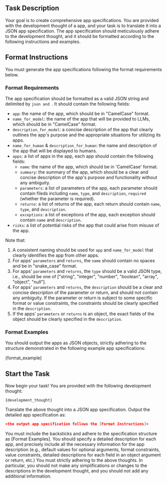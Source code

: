 ## Task Description
Your goal is to create comprehensive app specifications. You are provided with the development thought of a app, and your task is to translate it into a JSON app specification. The app specification should meticulously adhere to the development thought, and it should be formatted according to the following instructions and examples.

## Format Instructions
You must generate the app specifications following the format requirements below.     

### Format Requirements
The app specification should be formatted as a valid JSON string and delimited by ```json and ```. It should contain the following fields:
- `app`: the name of the app, which should be in "CamelCase" format.
- `name_for_model`: the name of the app that will be provided to LLMs, which should be in "CamelCase" format.
- `description_for_model`: a concise description of the app that clearly outlines the app's purpose and the appropriate situations for utilizing its apps.
- `name_for_human` & `description_for_human`: the name and description of the app that will be displayed to humans.
- `apps`: a list of apps in the app, each app should contain the following fields: 
    * `name`: the name of the app, which should be in 'CamelCase' format.
    * `summary`: the summary of the app, which should be a clear and concise description of the app's purpose and functionality without any ambiguity.
    * `parameters`: a list of parameters of the app, each parameter should contain fileds including `name`, `type`, and `description`, `required` (whether the parameter is required).
    * `returns`: a list of returns of the app, each return should contain `name`, `type`, and `description`.
    * `exceptions`: a list of exceptions of the app, each exception should contain `name` and `description`.
- `risks`: a list of potential risks of the app that could arise from misuse of the app.

Note that:
1. A consistent naming should be used for `app` and `name_for_model` that clearly identifies the app from other apps.
2. For apps' `parameters` and `returns`, the `name` should contain no spaces and be in "snake_case" format.
3. For apps' `parameters` and `returns`, the `type` should be a valid JSON type, i.e., should be one of ["string", "integer", "number", "boolean", "array", "object", "null"].
4. For apps' `parameters` and `returns`, the `description` should be a clear and concise description of the parameter or return, and should not contain any ambiguity. If the parameter or return is subject to some specific format or value constraints, the constraints should be clearly specified in the `description`.
5. If the apps' `parameters` or `returns` is an object, the exact fields of the object should be clearly specified in the `description`.

### Format Examples
You should output the apps as JSON objects, strictly adhering to the structure demonstrated in the following example app specifications:

{format_example}

## Start the Task
Now begin your task! You are provided with the following development thought:
```
{development_thought}
```
Translate the above thought into a JSON app specification. Output the detailed app specification as:
```json
<the output app specification follows the [Format Instructions]>
```
You must include the backsticks and adhere to the specification structure as [Format Examples]. You should specify a detailed description for each app, and precisely include all the necessary information for the app description (e.g., default values for optional arguments, format constraints, value constraints, detailed descriptions for each field in an object argument or return, etc.)
You must strictly adhering to the above thoughts. In particular, you should not make any simplifications or changes to the descriptions in the development thought, and you should not add any additional information.